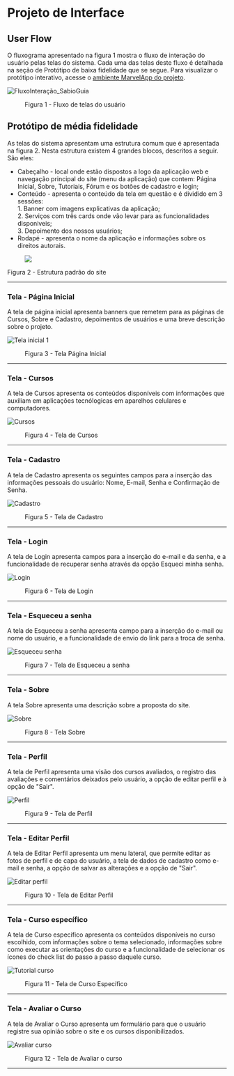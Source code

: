 # Projeto de Interface


## User Flow

O fluxograma apresentado na figura 1 mostra o fluxo de interação do usuário pelas telas do sistema. Cada uma das telas deste fluxo é detalhada na seção de Protótipo de baixa fidelidade que se segue. Para visualizar o protótipo interativo, acesse o <a href="https://marvelapp.com/prototype/6h24j32">ambiente MarvelApp do projeto</a>.

  ![FluxoInteração_SabioGuia](https://github.com/ICEI-PUC-Minas-PMV-ADS/pmv-ads-2024-e1-proj-web-t2-ads-e1-grupo3-sabio-guia/assets/124324628/32a5fc2d-248c-4a82-ad29-bb9c84b8d3b3)

  
<figure> 
    <figcaption>Figura 1 - Fluxo de telas do usuário
</figure> 


## Protótipo de média fidelidade

As telas do sistema apresentam uma estrutura comum que é apresentada na figura 2. Nesta estrutura existem 4 grandes blocos, descritos a seguir. São eles:
<ul>
  <li>Cabeçalho - local onde estão dispostos a logo da aplicação web e navegação principal do site (menu da aplicação) que contem: Página Inicial, Sobre, Tutoriais, Fórum e os botões de cadastro e login;</li>
  <li>Conteúdo - apresenta o conteúdo da tela em questão e é dividido em 3 sessões: <br>
    1. Banner com imagens explicativas da aplicação; <br>
    2. Serviços com três cards onde vão levar para as funcionalidades disponiveis; <br>
    3. Depoimento dos nossos usuários; 
  </li>
  <li>Rodapé - apresenta o nome da aplicação e informações sobre os direitos autorais.</li>
</ul>

<figure> 
  <img src="https://github.com/ICEI-PUC-Minas-PMV-ADS/pmv-ads-2024-e1-proj-web-t2-ads-e1-grupo3-sabio-guia/assets/109766719/a46d9292-9a0c-4d82-8bbb-2a9567dad871">
</figure>
 Figura 2 - Estrutura padrão do site
 <hr>


<h3><b>Tela - Página Inicial</b></h3>
<p>A tela de página inicial apresenta banners que remetem para as páginas de Cursos, Sobre e Cadastro, depoimentos de usuários e uma breve descrição sobre o projeto. </p>

 ![Tela inicial 1](https://github.com/ICEI-PUC-Minas-PMV-ADS/pmv-ads-2024-e1-proj-web-t2-ads-e1-grupo3-sabio-guia/assets/133662274/f2e9e238-6d16-422d-9028-69f667075623)

<figure> 
  <figcaption>Figura 3 - Tela Página Inicial
</figure> 
<hr>

<h3><b>Tela - Cursos</b></h3>
<p>A tela de Cursos apresenta os conteúdos disponíveis com informações que auxiliam em aplicações tecnólogicas em aparelhos celulares e computadores.</p>

![Cursos](https://github.com/ICEI-PUC-Minas-PMV-ADS/pmv-ads-2024-e1-proj-web-t2-ads-e1-grupo3-sabio-guia/assets/133662274/1d8a435e-3187-4c5e-8a79-4ba65d732911)

<figure> 
  <figcaption> Figura 4 - Tela de Cursos
</figure> 
<hr>

<h3><b>Tela - Cadastro</b></h3>
<p>A tela de Cadastro apresenta os seguintes campos para a inserção das informações pessoais do usuário: Nome, E-mail, Senha e Confirmação de Senha.</p>

![Cadastro](https://github.com/ICEI-PUC-Minas-PMV-ADS/pmv-ads-2024-e1-proj-web-t2-ads-e1-grupo3-sabio-guia/assets/133662274/63a15d58-f279-498e-a56f-2620577ff311)

<figure> 
  <figcaption> Figura 5 - Tela de Cadastro
</figure> 
<hr>
    
<h3><b>Tela - Login</b></h3>
<p>A tela de Login apresenta campos para a inserção do e-mail e da senha, e a funcionalidade de recuperar senha através da opção Esqueci minha senha.</p>

![Login](https://github.com/ICEI-PUC-Minas-PMV-ADS/pmv-ads-2024-e1-proj-web-t2-ads-e1-grupo3-sabio-guia/assets/133662274/2288f22d-94ae-41df-86d1-be95fdce6491)

<figure> 
  <figcaption> Figura 6 - Tela de Login
</figure> 
<hr>

<h3><b>Tela - Esqueceu a senha</b></h3>
<p>A tela de Esqueceu a senha apresenta campo para a inserção do e-mail ou nome do usuário, e a funcionalidade de envio do link para a troca de senha.</p>

![Esqueceu senha](https://github.com/ICEI-PUC-Minas-PMV-ADS/pmv-ads-2024-e1-proj-web-t2-ads-e1-grupo3-sabio-guia/assets/133662274/9bf38268-aa1a-420e-bb8d-e4a46f5969c3)

<figure> 
  <figcaption> Figura 7 - Tela de Esqueceu a senha
</figure> 
<hr>

<h3><b>Tela - Sobre</b></h3>
<p>A tela Sobre apresenta uma descrição sobre a proposta do site.</p>

![Sobre](https://github.com/ICEI-PUC-Minas-PMV-ADS/pmv-ads-2024-e1-proj-web-t2-ads-e1-grupo3-sabio-guia/assets/133662274/0b04291f-0da8-438a-82b3-9b2e07e66915)

<figure> 
  <figcaption> Figura 8 - Tela Sobre
</figure> 
<hr>

<h3><b>Tela - Perfil</b></h3>
<p>A tela de Perfil apresenta uma visão dos cursos avaliados, o registro das avaliações e comentários deixados pelo usuário, a opção de editar perfil e à opção de "Sair".</p>

![Perfil](https://github.com/ICEI-PUC-Minas-PMV-ADS/pmv-ads-2024-e1-proj-web-t2-ads-e1-grupo3-sabio-guia/assets/133662274/1132220e-a11a-41d1-99e1-b409ec3077e1)

<figure> 
  <figcaption> Figura 9 - Tela de Perfil
</figure> 
<hr>

<h3><b>Tela - Editar Perfil</b></h3>
<p>A tela de Editar Perfil apresenta um menu lateral, que permite editar as fotos de perfil e de capa do usuário, a tela de dados de cadastro como e-mail e senha, a opção de salvar as alterações e a opção de "Sair".</p>

![Editar perfil](https://github.com/ICEI-PUC-Minas-PMV-ADS/pmv-ads-2024-e1-proj-web-t2-ads-e1-grupo3-sabio-guia/assets/133662274/6b33be5b-22ff-45ae-abc8-f28bd8b6a0df)

<figure> 
  <figcaption> Figura 10 - Tela de Editar Perfil
</figure> 
<hr>

<h3><b>Tela - Curso específico</b></h3>
<p>A tela de Curso específico apresenta os conteúdos disponíveis no curso escolhido, com informações sobre o tema selecionado, informações sobre como executar as orientações do curso e a funcionalidade de selecionar os ícones do check list do passo a passo daquele curso.</p>

![Tutorial curso](https://github.com/ICEI-PUC-Minas-PMV-ADS/pmv-ads-2024-e1-proj-web-t2-ads-e1-grupo3-sabio-guia/assets/133662274/259a046c-19bd-443e-90b6-c08c65602c3b)

<figure> 
  <figcaption> Figura 11 - Tela de Curso Específico
</figure> 
<hr>
    
<h3><b>Tela - Avaliar o Curso</b></h3>
<p>A tela de Avaliar o Curso apresenta um formulário para que o usuário registre sua opinião sobre o site e os cursos disponibilizados.</p>

![Avaliar curso](https://github.com/ICEI-PUC-Minas-PMV-ADS/pmv-ads-2024-e1-proj-web-t2-ads-e1-grupo3-sabio-guia/assets/133662274/fd0507d0-6387-483f-a23b-0e5d566ffb88)

<figure> 
  <figcaption> Figura 12 - Tela de Avaliar o curso 
</figure> 
<hr>
